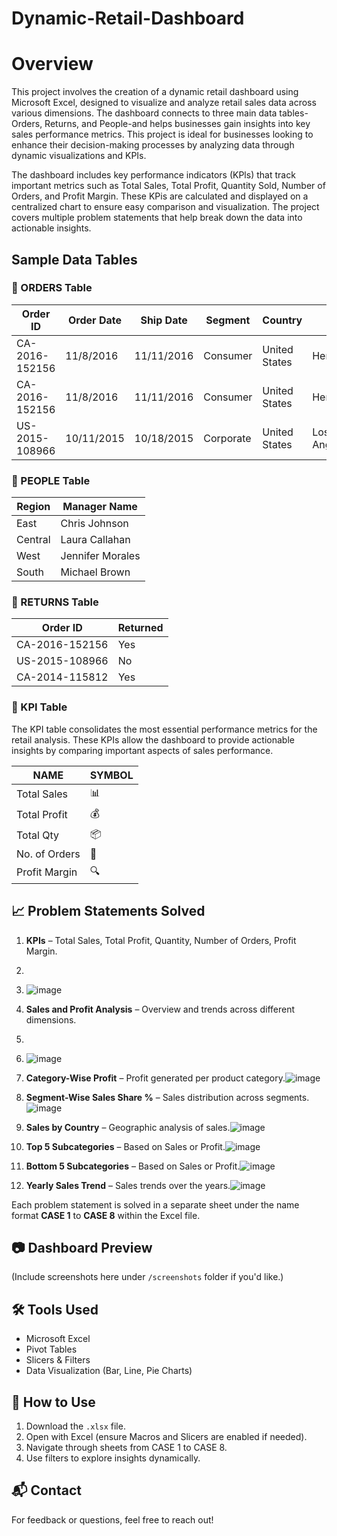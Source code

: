 # Dynamic-Retail-Dashboard
# Overview
This project involves the creation of a dynamic retail dashboard using Microsoft Excel, designed to visualize and analyze retail sales data across various dimensions. The dashboard connects to three main data tables-Orders, Returns, and People-and helps businesses gain insights into key sales performance metrics. This project is ideal for businesses looking to enhance their decision-making processes by analyzing data through dynamic visualizations and KPIs.

The dashboard includes key performance indicators (KPls) that track important metrics such as Total Sales, Total Profit, Quantity Sold, Number of Orders, and Profit Margin. These KPis are calculated and displayed on a centralized chart to ensure easy comparison and visualization. The project covers multiple problem statements that help break down the data into actionable insights.

## Sample Data Tables 

### 🧾 ORDERS Table

| Order ID       | Order Date | Ship Date  | Segment   | Country       | City        | State        | Category   | Sub-Category | Sales  | Quantity | Profit |
|----------------|------------|------------|-----------|---------------|-------------|--------------|------------|--------------|--------|----------|--------|
| CA-2016-152156 | 11/8/2016  | 11/11/2016 | Consumer  | United States | Henderson   | Kentucky     | Furniture  | Bookcases    | 261.96 | 2        | 41.91  |
| CA-2016-152156 | 11/8/2016  | 11/11/2016 | Consumer  | United States | Henderson   | Kentucky     | Furniture  | Chairs       | 731.94 | 3        | 219.58 |
| US-2015-108966 | 10/11/2015 | 10/18/2015 | Corporate | United States | Los Angeles | California   | Technology | Phones       | 957.58 | 5        | 145.96 |

### 👥 PEOPLE Table

| Region  | Manager Name     |
|---------|------------------|
| East    | Chris Johnson    |
| Central | Laura Callahan   |
| West    | Jennifer Morales |
| South   | Michael Brown    |

### 🔁 RETURNS Table

| Order ID       | Returned |
|----------------|----------|
| CA-2016-152156 | Yes      |
| US-2015-108966 | No       |
| CA-2014-115812 | Yes      |

### 📌 KPI Table

The KPI table consolidates the most essential performance metrics for the retail analysis. These KPIs allow the dashboard to provide actionable insights by comparing important aspects of sales performance.

| NAME           | SYMBOL |
|----------------|--------|
| Total Sales    | 📊     |
| Total Profit   | 💰     |
| Total Qty      | 📦     |
| No. of Orders  | 🛒     |
| Profit Margin  | 🔍     |


## 📈 Problem Statements Solved

1. **KPIs** – Total Sales, Total Profit, Quantity, Number of Orders, Profit Margin.
2.
3. ![image](https://github.com/user-attachments/assets/61723367-563c-4e07-a729-91a0a1b3b3dc)

4. **Sales and Profit Analysis** – Overview and trends across different dimensions.
5.
6. ![image](https://github.com/user-attachments/assets/f883a4a2-734f-417f-bb57-39d1226ca8af)

7. **Category-Wise Profit** – Profit generated per product category.![image](https://github.com/user-attachments/assets/52e793a1-9bb7-40e8-bee3-cbd0cd84aaf9)

8. **Segment-Wise Sales Share %** – Sales distribution across segments.![image](https://github.com/user-attachments/assets/0ee784ea-e142-4798-82d4-35788c01fbbb)

9. **Sales by Country** – Geographic analysis of sales.![image](https://github.com/user-attachments/assets/8e050301-d1a7-4ad7-a262-23bc1c1a0e3f)

10. **Top 5 Subcategories** – Based on Sales or Profit.![image](https://github.com/user-attachments/assets/544aabda-796a-48eb-89a2-f0cf223ab8f5)

11. **Bottom 5 Subcategories** – Based on Sales or Profit.![image](https://github.com/user-attachments/assets/2c276104-c34e-4f38-9130-45b2f4625ca3)

12. **Yearly Sales Trend** – Sales trends over the years.![image](https://github.com/user-attachments/assets/7b850b37-636a-47fb-8fcf-4a7e03b26252)

Each problem statement is solved in a separate sheet under the name format **CASE 1** to **CASE 8** within the Excel file.

## 📷 Dashboard Preview

(Include screenshots here under `/screenshots` folder if you'd like.)

## 🛠️ Tools Used

- Microsoft Excel
- Pivot Tables
- Slicers & Filters
- Data Visualization (Bar, Line, Pie Charts)

## 📌 How to Use

1. Download the `.xlsx` file.
2. Open with Excel (ensure Macros and Slicers are enabled if needed).
3. Navigate through sheets from CASE 1 to CASE 8.
4. Use filters to explore insights dynamically.

## 📬 Contact

For feedback or questions, feel free to reach out!

